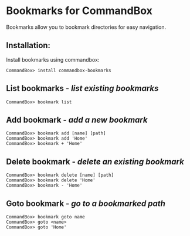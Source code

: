# Bookmarks for CommandBox

Bookmarks allow you to bookmark directories for easy navigation. 

## Installation:

Install bookmarks using commandbox:

```
CommandBox> install commandbox-bookmarks
```

## List bookmarks - *list existing bookmarks*

```
CommandBox> bookmark list
```

## Add bookmark - *add a new bookmark*

```
CommandBox> bookmark add [name] [path]
CommandBox> bookmark add 'Home'
CommandBox> bookmark + 'Home'
```

## Delete bookmark - *delete an existing bookmark*

```
CommandBox> bookmark delete [name] [path]
CommandBox> bookmark delete 'Home'
CommandBox> bookmark - 'Home'
```

## Goto bookmark - *go to a bookmarked path*

```
CommandBox> bookmark goto name
CommandBox> goto <name>
CommandBox> goto 'Home'
```
